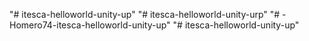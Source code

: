 "# itesca-helloworld-unity-up" 
"# itesca-helloworld-unity-urp" 
"# -Homero74-itesca-helloworld-unity-up" 
"# itesca-helloworld-unity-up" 
